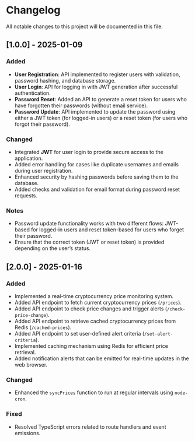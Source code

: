 # Changelog

All notable changes to this project will be documented in this file.

## [1.0.0] - 2025-01-09
### Added
- **User Registration**: API implemented to register users with validation, password hashing, and database storage.
- **User Login**: API for logging in with JWT generation after successful authentication.
- **Password Reset**: Added an API to generate a reset token for users who have forgotten their passwords (without email service).
- **Password Update**: API implemented to update the password using either a JWT token (for logged-in users) or a reset token (for users who forgot their password).

### Changed
- Integrated **JWT** for user login to provide secure access to the application.
- Added error handling for cases like duplicate usernames and emails during user registration.
- Enhanced security by hashing passwords before saving them to the database.
- Added checks and validation for email format during password reset requests.

### Notes
- Password update functionality works with two different flows: JWT-based for logged-in users and reset token-based for users who forget their password.
- Ensure that the correct token (JWT or reset token) is provided depending on the user’s status.


## [2.0.0] - 2025-01-16
### Added
- Implemented a real-time cryptocurrency price monitoring system.
- Added API endpoint to fetch current cryptocurrency prices (`/prices`).
- Added API endpoint to check price changes and trigger alerts (`/check-price-change`).
- Added API endpoint to retrieve cached cryptocurrency prices from Redis (`/cached-prices`).
- Added API endpoint to set user-defined alert criteria (`/set-alert-criteria`).
- Implemented caching mechanism using Redis for efficient price retrieval.
- Added notification alerts that can be emitted for real-time updates in the web browser.

### Changed
- Enhanced the `syncPrices` function to run at regular intervals using `node-cron`.

### Fixed
- Resolved TypeScript errors related to route handlers and event emissions.
